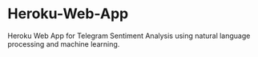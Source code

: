 # Heroku-Web-App
Heroku Web App for Telegram Sentiment Analysis using natural language processing and machine learning.

